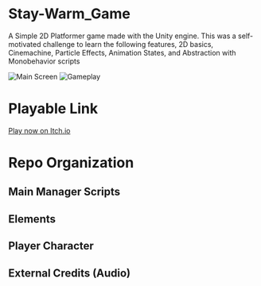# Stay-Warm_Game
A Simple 2D Platformer game made with the Unity engine. This was a self-motivated challenge to learn the following features, 2D basics, Cinemachine, Particle Effects, Animation States, and Abstraction with Monobehavior scripts

![Main Screen](http://i.imgur.com/ufqWTA5.png)
![Gameplay](http://irenehmayor.me/images/sw_move.png)



# Playable Link

[Play now on Itch.io](https://ihmayor.itch.io/stay-warm-01) 

# Repo Organization


## Main Manager Scripts

## Elements

## Player Character 

## External Credits (Audio)
